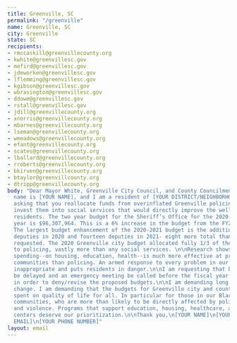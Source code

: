 ```yaml
---
title: Greenville, SC
permalink: "/greenville"
name: Greenville, SC
city: Greenville
state: SC
recipients:
- rmccaskill@greenvillecounty.org
- kwhite@greenvillesc.gov
- mefird@greenvillesc.gov
- jdeworken@greenvillesc.gov
- lflemming@greenvillesc.gov
- kgibson@greenvillesc.gov
- wbrasington@greenvillesc.gov
- ddowe@greenvillesc.gov
- rstall@greenvillesc.gov
- jdill@greenvillecounty.org
- xnorris@greenvillecounty.org
- mbarnes@greenvillecounty.org
- lseman@greenvillecounty.org
- wmeadows@greenvillecounty.org
- efant@greenvillecounty.org
- scates@greenvillecounty.org
- lballard@greenvillecounty.org
- rroberts@greenvillecounty.org
- bkirven@greenvillecounty.org
- btaylor@greenvillcounty.org
- dtripp@greenvillecounty.org
body: "Dear Mayor White, Greenville City Council, and County Councilmembers\n\nMy
  name is [YOUR NAME], and I am a resident of [YOUR DISTRICT/NEIGHBORHOOD].\n\nI am
  asking that you reallocate funds from overinflated Greenville policing budgets and
  invest them into social services that would directly improve the well-being of Greenville
  residents. The two year budget for the Sheriff’s Office for the 2020-2021 fiscal
  year is $96,307,964. This is a 6% increase in the budget from the FY2018-2019 budget.
  The largest budget enhancement of the 2020-2021 budget is the addition of fourteen
  deputies in 2020 and fourteen deputies in 2021- eight more total than the Sheriff
  requested. The 2020 Greenville city budget allocated fully 1/3 of the general fund
  to policing, vastly more than any social services. \n\nResearch shows that social
  spending--on housing, education, health--is much more effective at promoting safe
  communities than policing. An armed response to every problem in our community is
  inappropriate and puts residents in danger.\n\nI am requesting that budget votes
  be delayed and an emergency meeting be called before the fiscal year goes into effect
  in order to deny/revise the proposed budgets.\n\nI am demanding long term and sustainable
  change. I am demanding that the budgets for Greenville city and county be better
  spent on quality of life for all. In particular for those in our Black and Brown
  communities, who are more than likely to be directly affected by police brutality
  and violence. Programs that support education, housing, healthcare, and community
  centers deserve our prioritization.\n\nThank you,\n[YOUR NAME]\n[YOUR ADDRESS]\n[YOUR
  EMAIL]\n[YOUR PHONE NUMBER]"
layout: email
---
```


